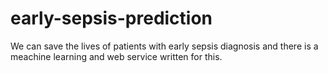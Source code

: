 # early-sepsis-prediction
We can save the lives of patients with early sepsis diagnosis and there is a meachine learning and web service written for this.
